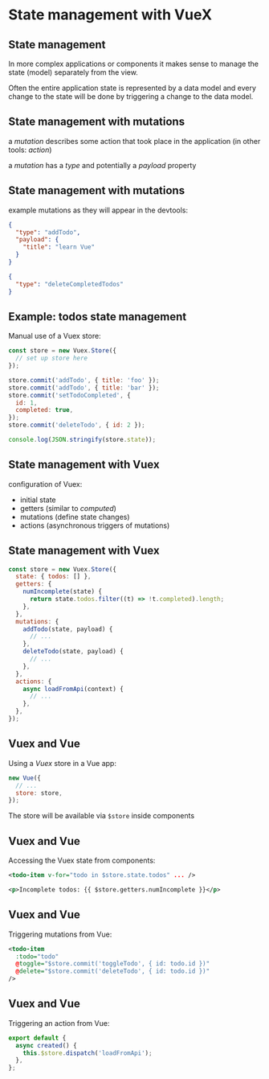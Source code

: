 # State management with VueX

## State management

In more complex applications or components it makes sense to manage the state (model) separately from the view.

Often the entire application state is represented by a data model and every change to the state will be done by triggering a change to the data model.

## State management with mutations

a _mutation_ describes some action that took place in the application (in other tools: _action_)

a _mutation_ has a _type_ and potentially a _payload_ property

## State management with mutations

example mutations as they will appear in the devtools:

```json
{
  "type": "addTodo",
  "payload": {
    "title": "learn Vue"
  }
}
```

```json
{
  "type": "deleteCompletedTodos"
}
```

## Example: todos state management

Manual use of a Vuex store:

```js
const store = new Vuex.Store({
  // set up store here
});

store.commit('addTodo', { title: 'foo' });
store.commit('addTodo', { title: 'bar' });
store.commit('setTodoCompleted', {
  id: 1,
  completed: true,
});
store.commit('deleteTodo', { id: 2 });

console.log(JSON.stringify(store.state));
```

## State management with Vuex

configuration of Vuex:

- initial state
- getters (similar to _computed_)
- mutations (define state changes)
- actions (asynchronous triggers of mutations)

## State management with Vuex

```js
const store = new Vuex.Store({
  state: { todos: [] },
  getters: {
    numIncomplete(state) {
      return state.todos.filter((t) => !t.completed).length;
    },
  },
  mutations: {
    addTodo(state, payload) {
      // ...
    },
    deleteTodo(state, payload) {
      // ...
    },
  },
  actions: {
    async loadFromApi(context) {
      // ...
    },
  },
});
```

## Vuex and Vue

Using a _Vuex_ store in a Vue app:

```js
new Vue({
  // ...
  store: store,
});
```

The store will be available via `$store` inside components

## Vuex and Vue

Accessing the Vuex state from components:

```xml
<todo-item v-for="todo in $store.state.todos" ... />
```

```xml
<p>Incomplete todos: {{ $store.getters.numIncomplete }}</p>
```

## Vuex and Vue

Triggering mutations from Vue:

```xml
<todo-item
  :todo="todo"
  @toggle="$store.commit('toggleTodo', { id: todo.id })"
  @delete="$store.commit('deleteTodo', { id: todo.id })"
/>
```

## Vuex and Vue

Triggering an action from Vue:

```js
export default {
  async created() {
    this.$store.dispatch('loadFromApi');
  },
};
```
